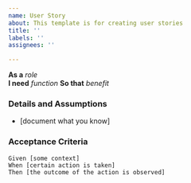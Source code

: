 ```yaml
---
name: User Story
about: This template is for creating user stories
title: ''
labels: ''
assignees: ''

---
```


**As a** _role_  
 **I need** _function_
 **So that** _benefit_  
   
 ### Details and Assumptions
 * [document what you know]
   
 ### Acceptance Criteria  
   
 ```gherkin
 Given [some context]
 When [certain action is taken]
 Then [the outcome of the action is observed]
 ```
